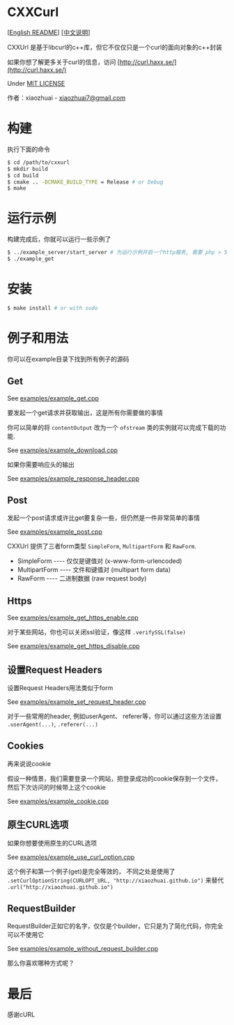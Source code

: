 # CXXCurl

[[English README](README.md)] [[中文说明](README_CN.md)]

CXXUrl 是基于libcurl的c++库，但它不仅仅只是一个curl的面向对象的c++封装

如果你想了解更多关于curl的信息，访问 [http://curl.haxx.se/](http://curl.haxx.se/)

Under [MIT LICENSE](LICENSE)

作者：xiaozhuai - [xiaozhuai7@gmail.com](xiaozhuai7@gmail.com)

# 构建

执行下面的命令

```bash
$ cd /path/to/cxxurl
$ mkdir build
$ cd build
$ cmake .. -DCMAKE_BUILD_TYPE = Release # or Debug
$ make
```

# 运行示例

构建完成后，你就可以运行一些示例了

```bash
$ ../example_server/start_server # 为运行示例开启一个http服务, 需要 php > 5.6
$ ./example_get
```

# 安装

```bash
$ make install # or with sudo
```

# 例子和用法

你可以在example目录下找到所有例子的源码

## Get

See [examples/example_get.cpp](examples/example_get.cpp)

要发起一个get请求并获取输出，这是所有你需要做的事情

你可以简单的将 `contentOutput` 改为一个 `ofstream` 类的实例就可以完成下载的功能.

See [examples/example_download.cpp](examples/example_download.cpp)

如果你需要响应头的输出

See [examples/example_response_header.cpp](examples/example_response_header.cpp)

## Post

发起一个post请求或许比get要复杂一些，但仍然是一件非常简单的事情

See [examples/example_post.cpp](examples/example_post.cpp)

CXXUrl 提供了三者form类型 `SimpleForm`, `MultipartForm` 和 `RawForm`.
* SimpleForm ---- 仅仅是键值对 (x-www-form-urlencoded)
* MultipartForm ---- 文件和键值对 (multipart form data)
* RawForm ---- 二进制数据 (raw request body)

## Https

See [examples/example_get_https_enable.cpp](examples/example_get_https_enable.cpp)

对于某些网站，你也可以关闭ssl验证，像这样 `.verifySSL(false)`

See [examples/example_get_https_disable.cpp](examples/example_get_https_disable.cpp)

## 设置Request Headers

设置Request Headers用法类似于form

See [examples/example_set_request_header.cpp](examples/example_set_request_header.cpp)

对于一些常用的header, 例如userAgent、 referer等，你可以通过这些方法设置 `.userAgent(...)`, `.referer(...)`

## Cookies

再来说说cookie

假设一种情景，我们需要登录一个网站，把登录成功的cookie保存到一个文件，然后下次访问的时候带上这个cookie

See [examples/example_cookie.cpp](examples/example_cookie.cpp)

## 原生CURL选项

如果你想要使用原生的CURL选项

See [examples/example_use_curl_option.cpp](examples/example_use_curl_option.cpp)

这个例子和第一个例子(get)是完全等效的，
不同之处是使用了 `.setCurlOptionString(CURLOPT_URL, "http://xiaozhuai.github.io")` 来替代 `.url("http://xiaozhuai.github.io")`

## RequestBuilder

RequestBuilder正如它的名字，仅仅是个builder，它只是为了简化代码，你完全可以不使用它

See [examples/example_without_request_builder.cpp](examples/example_without_request_builder.cpp)

那么你喜欢哪种方式呢？

# 最后
感谢cURL
